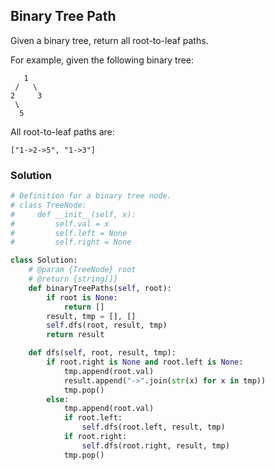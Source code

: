 ## Binary Tree Path

Given a binary tree, return all root-to-leaf paths.

For example, given the following binary tree:
```
   1
 /   \
2     3
 \
  5
```
All root-to-leaf paths are:
```
["1->2->5", "1->3"]
```

### Solution

```python
# Definition for a binary tree node.
# class TreeNode:
#     def __init__(self, x):
#         self.val = x
#         self.left = None
#         self.right = None

class Solution:
    # @param {TreeNode} root
    # @return {string[]}
    def binaryTreePaths(self, root):
        if root is None:
            return []
        result, tmp = [], []
        self.dfs(root, result, tmp)
        return result

    def dfs(self, root, result, tmp):
        if root.right is None and root.left is None:
            tmp.append(root.val)
            result.append("->".join(str(x) for x in tmp))
            tmp.pop()
        else:
            tmp.append(root.val)
            if root.left:
                self.dfs(root.left, result, tmp)
            if root.right:
                self.dfs(root.right, result, tmp)
            tmp.pop()
```
